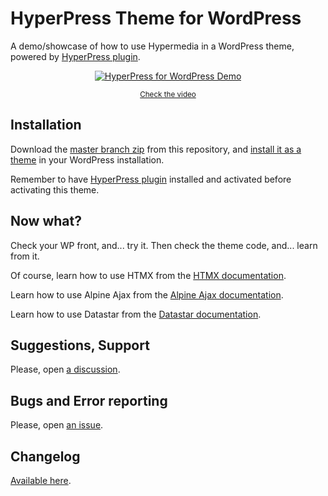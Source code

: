 # HyperPress Theme for WordPress

A demo/showcase of how to use Hypermedia in a WordPress theme, powered by [HyperPress plugin](https://github.com/EstebanForge/HyperPress).

<div align="center">

[![HyperPress for WordPress Demo](https://img.youtube.com/vi/6mrRA5QIcRw/0.jpg)](https://www.youtube.com/watch?v=6mrRA5QIcRw "HyperPress for WordPress Demo")

<small>

[Check the video](https://www.youtube.com/watch?v=6mrRA5QIcRw)

</small>

</div>

## Installation
Download the [master branch zip](https://github.com/EstebanForge/Hypermedia-Theme-WordPress/archive/refs/heads/master.zip) from this repository, and [install it as a theme](https://wordpress.org/documentation/article/appearance-themes-screen/#install-themes) in your WordPress installation.

Remember to have [HyperPress plugin](https://github.com/EstebanForge/HyperPress) installed and activated before activating this theme.

## Now what?
Check your WP front, and... try it. Then check the theme code, and... learn from it.

Of course, learn how to use HTMX from the [HTMX documentation](https://htmx.org).

Learn how to use Alpine Ajax from the [Alpine Ajax documentation](https://alpine-ajax.js.org/).

Learn how to use Datastar from the [Datastar documentation](https://data-star.dev/).

## Suggestions, Support

Please, open [a discussion](https://github.com/EstebanForge/HyperPress/discussions).

## Bugs and Error reporting

Please, open [an issue](https://github.com/EstebanForge/HyperPress/issues).

## Changelog

[Available here](https://github.com/EstebanForge/HyperPress/blob/master/CHANGELOG.md).
